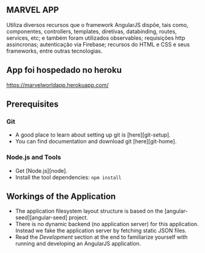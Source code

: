   
## MARVEL APP
Utiliza diversos recursos que o framework AngularJS dispõe, tais como, componentes, controllers, templates, diretivas, databinding, routes, services, etc; e também foram utilizados observables; requisições http assincronas; autenticação via Firebase; recursos do HTML e CSS e seus frameworks, entre outras tecnologias.

## App foi hospedado no heroku
https://marvelworldapp.herokuapp.com/


## Prerequisites

### Git

- A good place to learn about setting up git is [here][git-setup].
- You can find documentation and download git [here][git-home].

### Node.js and Tools

- Get [Node.js][node].
- Install the tool dependencies: `npm install`


## Workings of the Application

- The application filesystem layout structure is based on the [angular-seed][angular-seed] project.
- There is no dynamic backend (no application server) for this application. Instead we fake the
  application server by fetching static JSON files.
- Read the _Development_ section at the end to familiarize yourself with running and developing
  an AngularJS application.

